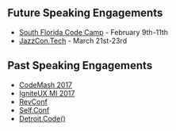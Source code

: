## Future Speaking Engagements
* [South Florida Code Camp](http://www.fladotnet.com/codecamp/Home.aspx/Home.aspx) - February 9th-11th
* [JazzCon.Tech](http://jazzcon.tech/) - March 21st-23rd

## Past Speaking Engagements
* [CodeMash 2017](http://www.codemash.org)
* [IgniteUX MI 2017](http://www.igniteuxmi.com/)
* [RevConf](http://revolutionconf.com/)
* [Self.Conf](http://selfconference.org/)
* [Detroit.Code()](https://detroitcode.amegala.com/)
